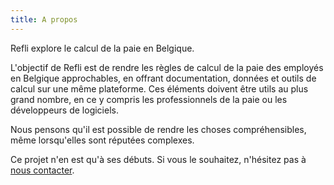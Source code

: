 ```yaml
---
title: A propos
---
```


Refli explore le calcul de la paie en Belgique.

L'objectif de Refli est de rendre les règles de calcul de la paie des employés
en Belgique approchables, en offrant documentation, données et outils de
calcul sur une même plateforme. Ces éléments doivent être utils au plus grand
nombre, en ce y compris les professionnels de la paie ou les développeurs de
logiciels.

Nous pensons qu'il est possible de rendre les choses compréhensibles, même
lorsqu'elles sont réputées complexes.

Ce projet n'en est qu'à ses débuts. Si vous le souhaitez, n'hésitez pas à [nous
contacter](/pages/contact.md).
<br />
<br />
<br />
